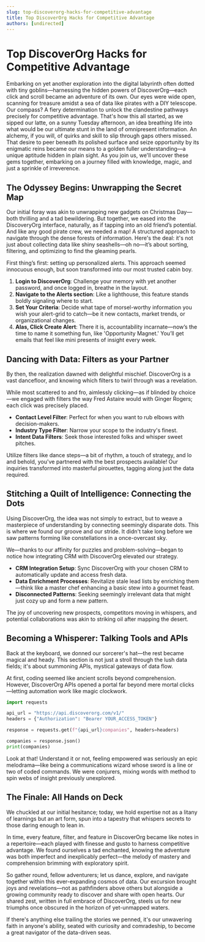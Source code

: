 ```yaml
---
slug: top-discoverorg-hacks-for-competitive-advantage
title: Top DiscoverOrg Hacks for Competitive Advantage
authors: [undirected]
---
```



# Top DiscoverOrg Hacks for Competitive Advantage

Embarking on yet another exploration into the digital labyrinth often dotted with tiny goblins—harnessing the hidden powers of DiscoverOrg—each click and scroll became an adventure of its own. Our eyes were wide open, scanning for treasure amidst a sea of data like pirates with a DIY telescope. Our compass? A fiery determination to unlock the clandestine pathways precisely for competitive advantage. That's how this all started, as we sipped our latte, on a sunny Tuesday afternoon, an idea breathing life into what would be our ultimate stunt in the land of omnipresent information. An alchemy, if you will, of quirks and skill to slip through gaps others missed. That desire to peer beneath its polished surface and seize opportunity by its enigmatic reins became our means to a golden fuller understanding—a unique aptitude hidden in plain sight. As you join us, we'll uncover these gems together, embarking on a journey filled with knowledge, magic, and just a sprinkle of irreverence.

## The Odyssey Begins: Unwrapping the Secret Map

Our initial foray was akin to unwrapping new gadgets on Christmas Day—both thrilling and a tad bewildering. But together, we eased into the DiscoveryOrg interface, naturally, as if tapping into an old friend’s potential. And like any good pirate crew, we needed a map! A structured approach to navigate through the dense forests of information. Here's the deal: it's not just about collecting data like shiny seashells—oh no—it’s about sorting, filtering, and optimizing to find the gleaming pearls.

First thing’s first: setting up personalized alerts. This approach seemed innocuous enough, but soon transformed into our most trusted cabin boy. 

1. **Login to DiscoverOrg**: Challenge your memory with yet another password, and once logged in, breathe in the layout.
2. **Navigate to the Alerts section**: Like a lighthouse, this feature stands boldly signaling where to start.
3. **Set Your Criteria**: Decide what tape of morsel-worthy information you wish your alert-grid to catch—be it new contacts, market trends, or organizational changes.
4. **Alas, Click Create Alert**: There it is, accountability incarnate—now’s the time to name it something fun, like 'Opportunity Magnet.' You’ll get emails that feel like mini presents of insight every week.

## Dancing with Data: Filters as your Partner

By then, the realization dawned with delightful mischief. DiscoverOrg is a vast dancefloor, and knowing which filters to twirl through was a revelation. 

While most scattered to and fro, aimlessly clicking—as if blinded by choice—we engaged with filters the way Fred Astaire would with Ginger Rogers; each click was precisely placed.

- **Contact Level Filter**: Perfect for when you want to rub elbows with decision-makers.
- **Industry Type Filter**: Narrow your scope to the industry's finest.
- **Intent Data Filters**: Seek those interested folks and whisper sweet pitches.

Utilize filters like dance steps—a bit of rhythm, a touch of strategy, and lo and behold, you've partnered with the best prospects available! Our inquiries transformed into masterful pirouettes, tagging along just the data required.

## Stitching a Quilt of Intelligence: Connecting the Dots

Using DiscoverOrg, the idea was not simply to extract, but to weave a masterpiece of understanding by connecting seemingly disparate dots. This is where we found our groove and our stride. It didn't take long before we saw patterns forming like constellations in a once-overcast sky. 

We—thanks to our affinity for puzzles and problem-solving—began to notice how integrating CRM with DiscoverOrg elevated our strategy. 

- **CRM Integration Setup**: Sync DiscoverOrg with your chosen CRM to automatically update and access fresh data.
- **Data Enrichment Processes**: Revitalize stale lead lists by enriching them—think like a master chef enhancing a basic stew into a gourmet feast.
- **Disconnected Patterns**: Seeking seemingly irrelevant data that might just cozy up and form a new pattern. 

The joy of uncovering new prospects, competitors moving in whispers, and potential collaborations was akin to striking oil after mapping the desert.

## Becoming a Whisperer: Talking Tools and APIs

Back at the keyboard, we donned our sorcerer's hat—the rest became magical and heady. This section is not just a stroll through the lush data fields; it's about summoning APIs, mystical gateways of data flow.

At first, coding seemed like ancient scrolls beyond comprehension. However, DiscoverOrg APIs opened a portal far beyond mere mortal clicks—letting automation work like magic clockwork.

```python
import requests

api_url = "https://api.discoverorg.com/v1/"
headers = {"Authorization": "Bearer YOUR_ACCESS_TOKEN"}

response = requests.get(f"{api_url}companies", headers=headers)

companies = response.json()
print(companies)
```

Look at that! Understand it or not, feeling empowered was seriously an epic melodrama—like being a communications wizard whose sword is a line or two of coded commands. We were conjurers, mixing words with method to spin webs of insight previously unexplored.

## The Finale: All Hands on Deck

We chuckled at our initial hesitance; today, we hold expertise not as a litany of learnings but an art form, spun into a tapestry that whispers secrets to those daring enough to lean in.

In time, every feature, filter, and feature in DiscoverOrg became like notes in a repertoire—each played with finesse and gusto to harness competitive advantage. We found ourselves a tad enchanted, knowing the adventure was both imperfect and inexplicably perfect—the melody of mastery and comprehension brimming with exploratory spirit.

So gather round, fellow adventurers; let us dance, explore, and navigate together within this ever-expanding cosmos of data. Our excursion brought joys and revelations—not as pathfinders above others but alongside a growing community ready to discover and share with open hearts. Our shared zest, written in full embrace of DiscoverOrg, steels us for new triumphs once obscured in the horizon of yet-unmapped waters.

If there's anything else trailing the stories we penned, it's our unwavering faith in anyone's ability, seated with curiosity and comradeship, to become a great navigator of the data-driven seas.